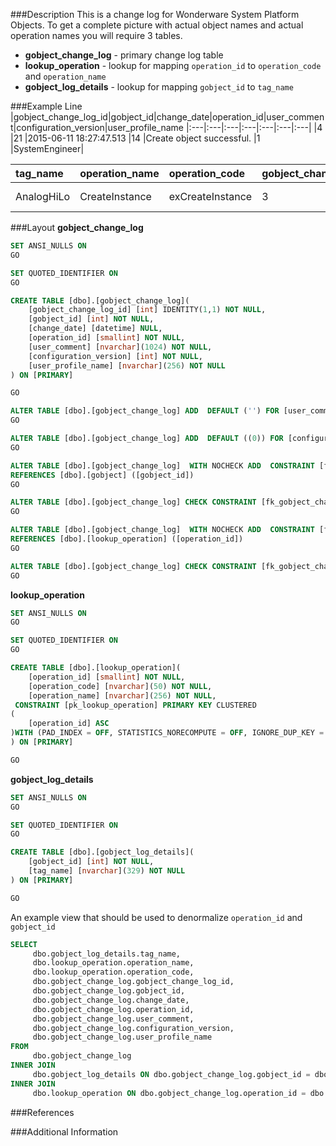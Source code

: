 ###Description
This is a change log for Wonderware System Platform Objects.  To get a complete picture with actual object names and actual operation names you will require 3 tables.
- **gobject_change_log** - primary change log table
- **lookup_operation** - lookup for mapping `operation_id` to `operation_code` and `operation_name`
- **gobject_log_details** - lookup for mapping `gobject_id` to `tag_name`


###Example Line
|gobject_change_log_id|gobject_id|change_date|operation_id|user_comment|configuration_version|user_profile_name
|:---|:---|:---|:---|:---|:---|:---|
|4	|21	|2015-06-11 18:27:47.513	|14	|Create object successful.	|1	|SystemEngineer|


|tag_name	|operation_name	|operation_code	|gobject_change_log_id	|gobject_id	|change_date	|operation_id	|user_comment	|configuration_version	|user_profile_name|
|:---|:---|:---|:---|:---|:---|:---|:---|:---|:---|
|AnalogHiLo	|CreateInstance	|exCreateInstance	|3	|20	|2015-06-11 18:27:46.973	|14	|Create object successful.	|1	|SystemEngineer|

###Layout
**gobject_change_log**
```sql
SET ANSI_NULLS ON
GO

SET QUOTED_IDENTIFIER ON
GO

CREATE TABLE [dbo].[gobject_change_log](
	[gobject_change_log_id] [int] IDENTITY(1,1) NOT NULL,
	[gobject_id] [int] NOT NULL,
	[change_date] [datetime] NULL,
	[operation_id] [smallint] NOT NULL,
	[user_comment] [nvarchar](1024) NOT NULL,
	[configuration_version] [int] NOT NULL,
	[user_profile_name] [nvarchar](256) NOT NULL
) ON [PRIMARY]

GO

ALTER TABLE [dbo].[gobject_change_log] ADD  DEFAULT ('') FOR [user_comment]
GO

ALTER TABLE [dbo].[gobject_change_log] ADD  DEFAULT ((0)) FOR [configuration_version]
GO

ALTER TABLE [dbo].[gobject_change_log]  WITH NOCHECK ADD  CONSTRAINT [fk_gobject_change_log_gobject] FOREIGN KEY([gobject_id])
REFERENCES [dbo].[gobject] ([gobject_id])
GO

ALTER TABLE [dbo].[gobject_change_log] CHECK CONSTRAINT [fk_gobject_change_log_gobject]
GO

ALTER TABLE [dbo].[gobject_change_log]  WITH NOCHECK ADD  CONSTRAINT [fk_gobject_change_log_lookup_operation] FOREIGN KEY([operation_id])
REFERENCES [dbo].[lookup_operation] ([operation_id])
GO

ALTER TABLE [dbo].[gobject_change_log] CHECK CONSTRAINT [fk_gobject_change_log_lookup_operation]
GO
```

**lookup_operation**
```sql
SET ANSI_NULLS ON
GO

SET QUOTED_IDENTIFIER ON
GO

CREATE TABLE [dbo].[lookup_operation](
	[operation_id] [smallint] NOT NULL,
	[operation_code] [nvarchar](50) NOT NULL,
	[operation_name] [nvarchar](256) NOT NULL,
 CONSTRAINT [pk_lookup_operation] PRIMARY KEY CLUSTERED 
(
	[operation_id] ASC
)WITH (PAD_INDEX = OFF, STATISTICS_NORECOMPUTE = OFF, IGNORE_DUP_KEY = OFF, ALLOW_ROW_LOCKS = ON, ALLOW_PAGE_LOCKS = ON) ON [PRIMARY]
) ON [PRIMARY]

GO
```
**gobject_log_details**
```sql
SET ANSI_NULLS ON
GO

SET QUOTED_IDENTIFIER ON
GO

CREATE TABLE [dbo].[gobject_log_details](
	[gobject_id] [int] NOT NULL,
	[tag_name] [nvarchar](329) NOT NULL
) ON [PRIMARY]

GO
```

An example view that should be used to denormalize `operation_id` and `gobject_id`
```sql
SELECT
     dbo.gobject_log_details.tag_name,
     dbo.lookup_operation.operation_name,
     dbo.lookup_operation.operation_code, 
     dbo.gobject_change_log.gobject_change_log_id, 
     dbo.gobject_change_log.gobject_id,
     dbo.gobject_change_log.change_date, 
     dbo.gobject_change_log.operation_id, 
     dbo.gobject_change_log.user_comment,
     dbo.gobject_change_log.configuration_version, 
     dbo.gobject_change_log.user_profile_name
FROM 
     dbo.gobject_change_log
INNER JOIN
     dbo.gobject_log_details ON dbo.gobject_change_log.gobject_id = dbo.gobject_log_details.gobject_id
INNER JOIN
     dbo.lookup_operation ON dbo.gobject_change_log.operation_id = dbo.lookup_operation.operation_id
```

###References

###Additional Information



